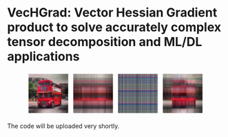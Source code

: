 # VecHGrad: Vector Hessian Gradient product to solve accurately complex tensor decomposition and ML/DL applications


<p align="middle">
  <img src="https://github.com/dagrate/vechgrad/blob/master/images/bus_als.png" width="100" title="ALS"/>
  <img src="https://github.com/dagrate/vechgrad/blob/master/images/bus_sgd.png" width="100"/>
  <img src="https://github.com/dagrate/vechgrad/blob/master/images/bus_nag.png" width="100"/>
  <img src="https://github.com/dagrate/vechgrad/blob/master/images/bus_adam.png" width="100"/>
</p>

The code will be uploaded very shortly.
